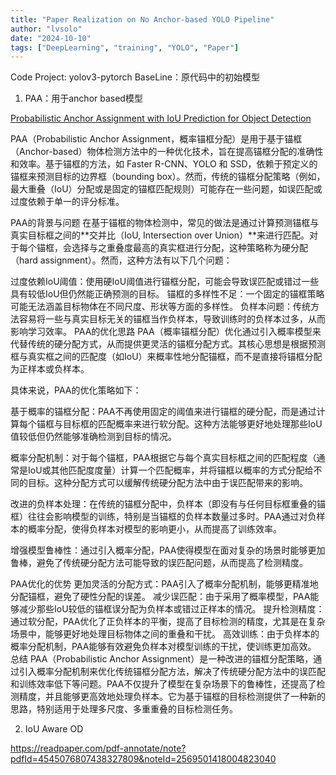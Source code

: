 ```yaml
---
title: "Paper Realization on No Anchor-based YOLO Pipeline"
author: "lvsolo"
date: "2024-10-10"
tags: ["DeepLearning", "training", "YOLO", "Paper"]
---
```


Code Project: yolov3-pytorch
BaseLine：原代码中的初始模型


1. PAA：用于anchor based模型

[Probabilistic Anchor Assignment with IoU Prediction for Object Detection](https://readpaper.com/pdf-annotate/note?pdfId=4544162912848060417&noteId=2575494594179433728)

PAA（Probabilistic Anchor Assignment，概率锚框分配）是用于基于锚框（Anchor-based）物体检测方法中的一种优化技术，旨在提高锚框分配的准确性和效率。基于锚框的方法，如 Faster R-CNN、YOLO 和 SSD，依赖于预定义的锚框来预测目标的边界框（bounding box）。然而，传统的锚框分配策略（例如，最大重叠（IoU）分配或是固定的锚框匹配规则）可能存在一些问题，如误匹配或过度依赖于单一的评分标准。

PAA的背景与问题
在基于锚框的物体检测中，常见的做法是通过计算预测锚框与真实目标框之间的**交并比（IoU, Intersection over Union）**来进行匹配。对于每个锚框，会选择与之重叠度最高的真实框进行分配，这种策略称为硬分配（hard assignment）。然而，这种方法有以下几个问题：

过度依赖IoU阈值：使用硬IoU阈值进行锚框分配，可能会导致误匹配或错过一些具有较低IoU但仍然能正确预测的目标。
锚框的多样性不足：一个固定的锚框策略可能无法涵盖目标物体在不同尺度、形状等方面的多样性。
负样本问题：传统方法容易将一些与真实目标无关的锚框当作负样本，导致训练时的负样本过多，从而影响学习效率。
PAA的优化思路
PAA（概率锚框分配）优化通过引入概率模型来代替传统的硬分配方式，从而提供更灵活的锚框分配方式。其核心思想是根据预测框与真实框之间的匹配度（如IoU）来概率性地分配锚框，而不是直接将锚框分配为正样本或负样本。

具体来说，PAA的优化策略如下：

基于概率的锚框分配：PAA不再使用固定的阈值来进行锚框的硬分配，而是通过计算每个锚框与目标框的匹配概率来进行软分配。这种方法能够更好地处理那些IoU值较低但仍然能够准确检测到目标的情况。

概率分配机制：对于每个锚框，PAA根据它与每个真实目标框之间的匹配程度（通常是IoU或其他匹配度度量）计算一个匹配概率，并将锚框以概率的方式分配给不同的目标。这种分配方式可以缓解传统硬分配方法中由于误匹配带来的影响。

改进的负样本处理：在传统的锚框分配中，负样本（即没有与任何目标框重叠的锚框）往往会影响模型的训练，特别是当锚框的负样本数量过多时。PAA通过对负样本的概率分配，使得负样本对模型的影响更小，从而提高了训练效率。

增强模型鲁棒性：通过引入概率分配，PAA使得模型在面对复杂的场景时能够更加鲁棒，避免了传统硬分配方法可能导致的误匹配问题，从而提高了检测精度。

PAA优化的优势
更加灵活的分配方式：PAA引入了概率分配机制，能够更精准地分配锚框，避免了硬性分配的误差。
减少误匹配：由于采用了概率模型，PAA能够减少那些IoU较低的锚框误分配为负样本或错过正样本的情况。
提升检测精度：通过软分配，PAA优化了正负样本的平衡，提高了目标检测的精度，尤其是在复杂场景中，能够更好地处理目标物体之间的重叠和干扰。
高效训练：由于负样本的概率分配机制，PAA能够有效避免负样本对模型训练的干扰，使训练更加高效。
总结
PAA（Probabilistic Anchor Assignment）是一种改进的锚框分配策略，通过引入概率分配机制来优化传统锚框分配方法，解决了传统硬分配方法中的误匹配和训练效率低下等问题。PAA不仅提升了模型在复杂场景下的鲁棒性，还提高了检测精度，并且能够更高效地处理负样本。它为基于锚框的目标检测提供了一种新的思路，特别适用于处理多尺度、多重重叠的目标检测任务。

2. IoU Aware OD

https://readpaper.com/pdf-annotate/note?pdfId=4545076807438327809&noteId=2569501418004823040

